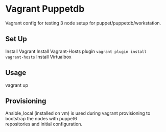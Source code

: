# Vagrant Puppetdb

Vagrant config for testing 3 node setup for puppet/puppetdb/workstation.

## Set Up

Install Vagrant
Install Vagrant-Hosts plugin
`vagrant plugin install vagrant-hosts`
Install Virtualbox


## Usage

vagrant up

## Provisioning

Ansible_local (installed on vm) is used during vagrant provisioning to bootstrap the nodes with puppet6  
repositories and initial configuration.
